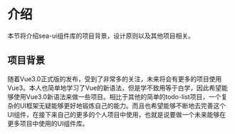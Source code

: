 # 介绍
本节将介绍sea-ui组件库的项目背景，设计原则以及其他项目相关。
## 项目背景
随着Vue3.0正式版的发布，受到了非常多的关注，未来将会有更多的项目使用Vue3。本人也简单地学习了Vue的新语法，但是学不致用等于白学，因此希望能够使用Vue3.0新语法来做一些项目。相比于其他的简单的todo-list项目，一个复杂的UI框架无疑能够更好地锻炼自己的能力。而且也希望能够不断地去完善这个UI组件，在接下来自己的更多的个人项目中使用，也就是说要做一个未来能够在更多项目中使用的UI组件库。



